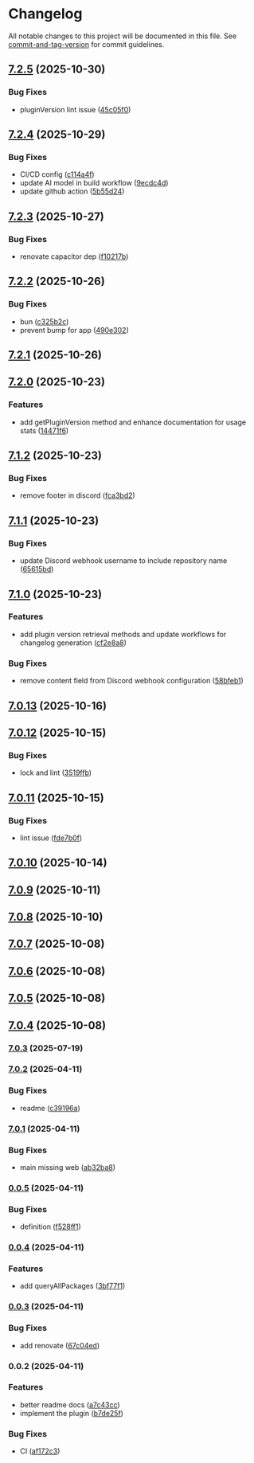 # Changelog

All notable changes to this project will be documented in this file. See [commit-and-tag-version](https://github.com/absolute-version/commit-and-tag-version) for commit guidelines.

## [7.2.5](https://github.com/Cap-go/capacitor-android-usagestatsmanager/compare/7.2.4...7.2.5) (2025-10-30)


### Bug Fixes

* pluginVersion lint issue ([45c05f0](https://github.com/Cap-go/capacitor-android-usagestatsmanager/commit/45c05f0a46630f24cf90eb8c589b4f7e87344e96))

## [7.2.4](https://github.com/Cap-go/capacitor-android-usagestatsmanager/compare/7.2.3...7.2.4) (2025-10-29)


### Bug Fixes

* CI/CD config ([c114a4f](https://github.com/Cap-go/capacitor-android-usagestatsmanager/commit/c114a4fde5c9f990290d79470f1d37c2f54617fd))
* update AI model in build workflow ([9ecdc4d](https://github.com/Cap-go/capacitor-android-usagestatsmanager/commit/9ecdc4de0293d41810e0a8ff2f96b3e6a02cc12d))
* update github action ([5b55d24](https://github.com/Cap-go/capacitor-android-usagestatsmanager/commit/5b55d24951fabd5bad902fbb2193cd9b45905059))

## [7.2.3](https://github.com/Cap-go/capacitor-android-usagestatsmanager/compare/7.2.2...7.2.3) (2025-10-27)


### Bug Fixes

* renovate capacitor dep ([f10217b](https://github.com/Cap-go/capacitor-android-usagestatsmanager/commit/f10217bf42ec101e521cb3d4750482e46b703ac9))

## [7.2.2](https://github.com/Cap-go/capacitor-android-usagestatsmanager/compare/7.2.1...7.2.2) (2025-10-26)


### Bug Fixes

* bun ([c325b2c](https://github.com/Cap-go/capacitor-android-usagestatsmanager/commit/c325b2c1864f098a57f067d690f7b731bf7aeede))
* prevent bump for app ([490e302](https://github.com/Cap-go/capacitor-android-usagestatsmanager/commit/490e302899d4423d3afd921b7fda3819007d20ec))

## [7.2.1](https://github.com/Cap-go/capacitor-android-usagestatsmanager/compare/7.2.0...7.2.1) (2025-10-26)

## [7.2.0](https://github.com/Cap-go/capacitor-android-usagestatsmanager/compare/7.1.2...7.2.0) (2025-10-23)


### Features

* add getPluginVersion method and enhance documentation for usage stats ([14471f6](https://github.com/Cap-go/capacitor-android-usagestatsmanager/commit/14471f63cf8b5cde78d015e1707258047d9935f1))

## [7.1.2](https://github.com/Cap-go/capacitor-android-usagestatsmanager/compare/7.1.1...7.1.2) (2025-10-23)


### Bug Fixes

* remove footer in discord ([fca3bd2](https://github.com/Cap-go/capacitor-android-usagestatsmanager/commit/fca3bd273f3afd116382e0b76b3650ba779c7384))

## [7.1.1](https://github.com/Cap-go/capacitor-android-usagestatsmanager/compare/7.1.0...7.1.1) (2025-10-23)


### Bug Fixes

* update Discord webhook username to include repository name ([65615bd](https://github.com/Cap-go/capacitor-android-usagestatsmanager/commit/65615bd0108a50374782d94e60e924fbf33a32ac))

## [7.1.0](https://github.com/Cap-go/capacitor-android-usagestatsmanager/compare/7.0.13...7.1.0) (2025-10-23)


### Features

* add plugin version retrieval methods and update workflows for changelog generation ([cf2e8a8](https://github.com/Cap-go/capacitor-android-usagestatsmanager/commit/cf2e8a85093c86720c1a07d4201b27a88479787a))


### Bug Fixes

* remove content field from Discord webhook configuration ([58bfeb1](https://github.com/Cap-go/capacitor-android-usagestatsmanager/commit/58bfeb1ed46f75ae4f4f20094c8c80532f3cbd29))

## [7.0.13](https://github.com/Cap-go/capacitor-android-usagestatsmanager/compare/7.0.12...7.0.13) (2025-10-16)

## [7.0.12](https://github.com/Cap-go/capacitor-android-usagestatsmanager/compare/7.0.11...7.0.12) (2025-10-15)


### Bug Fixes

* lock and lint ([3519ffb](https://github.com/Cap-go/capacitor-android-usagestatsmanager/commit/3519ffb75e761f0dc488d8d742df5090e26fe73f))

## [7.0.11](https://github.com/Cap-go/capacitor-android-usagestatsmanager/compare/7.0.10...7.0.11) (2025-10-15)


### Bug Fixes

* lint issue ([fde7b0f](https://github.com/Cap-go/capacitor-android-usagestatsmanager/commit/fde7b0fcfd58e5979f0734f558c7ab7c0b1e9df8))

## [7.0.10](https://github.com/Cap-go/capacitor-android-usagestatsmanager/compare/7.0.9...7.0.10) (2025-10-14)

## [7.0.9](https://github.com/Cap-go/capacitor-android-usagestatsmanager/compare/7.0.8...7.0.9) (2025-10-11)

## [7.0.8](https://github.com/Cap-go/capacitor-android-usagestatsmanager/compare/7.0.7...7.0.8) (2025-10-10)

## [7.0.7](https://github.com/Cap-go/capacitor-android-usagestatsmanager/compare/7.0.6...7.0.7) (2025-10-08)

## [7.0.6](https://github.com/Cap-go/capacitor-android-usagestatsmanager/compare/7.0.5...7.0.6) (2025-10-08)

## [7.0.5](https://github.com/Cap-go/capacitor-android-usagestatsmanager/compare/7.0.4...7.0.5) (2025-10-08)

## [7.0.4](https://github.com/Cap-go/capacitor-android-usagestatsmanager/compare/7.0.3...7.0.4) (2025-10-08)

### [7.0.3](https://github.com/Cap-go/capacitor-android-usagestatsmanager/compare/7.0.2...7.0.3) (2025-07-19)

### [7.0.2](https://github.com/Cap-go/capacitor-android-usagestatsmanager/compare/7.0.1...7.0.2) (2025-04-11)


### Bug Fixes

* readme ([c39196a](https://github.com/Cap-go/capacitor-android-usagestatsmanager/commit/c39196a9dbf9578873056d257f66152b3f6c7175))

### [7.0.1](https://github.com/Cap-go/capacitor-android-usagestatsmanager/compare/0.0.5...7.0.1) (2025-04-11)


### Bug Fixes

* main missing web ([ab32ba8](https://github.com/Cap-go/capacitor-android-usagestatsmanager/commit/ab32ba835a190ebfffbb3ca6b7257aae85739bf4))

### [0.0.5](https://github.com/Cap-go/capacitor-android-usagestatsmanager/compare/0.0.4...0.0.5) (2025-04-11)


### Bug Fixes

* definition ([f528ff1](https://github.com/Cap-go/capacitor-android-usagestatsmanager/commit/f528ff111f32480376e057863dd2bf8c17eb37a1))

### [0.0.4](https://github.com/Cap-go/capacitor-android-usagestatsmanager/compare/0.0.3...0.0.4) (2025-04-11)


### Features

* add queryAllPackages ([3bf77f1](https://github.com/Cap-go/capacitor-android-usagestatsmanager/commit/3bf77f1002322189e1315719a24bfc52aa48c6a3))

### [0.0.3](https://github.com/Cap-go/capacitor-android-usagestatsmanager/compare/0.0.2...0.0.3) (2025-04-11)


### Bug Fixes

* add renovate ([67c04ed](https://github.com/Cap-go/capacitor-android-usagestatsmanager/commit/67c04ed53c9e8e3c8a28c9c61f6c3511b83d1eee))

### 0.0.2 (2025-04-11)


### Features

* better readme docs ([a7c43cc](https://github.com/Cap-go/capacitor-android-usagestatsmanager/commit/a7c43cc6fbcff987327ea82a8d7edd85113e0acb))
* implement the plugin ([b7de25f](https://github.com/Cap-go/capacitor-android-usagestatsmanager/commit/b7de25f27d0df4b06808402a434f3390b5ee0595))


### Bug Fixes

* CI ([af172c3](https://github.com/Cap-go/capacitor-android-usagestatsmanager/commit/af172c34422397ae6a028e4792d14750cf76a063))
